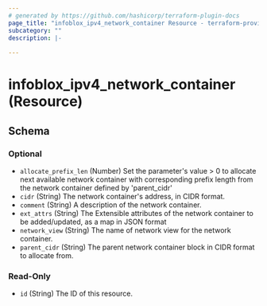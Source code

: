 ```yaml
---
# generated by https://github.com/hashicorp/terraform-plugin-docs
page_title: "infoblox_ipv4_network_container Resource - terraform-provider-infoblox"
subcategory: ""
description: |-
  
---
```


# infoblox_ipv4_network_container (Resource)





<!-- schema generated by tfplugindocs -->
## Schema

### Optional

- `allocate_prefix_len` (Number) Set the parameter's value > 0 to allocate next available network container with corresponding prefix length from the network container defined by 'parent_cidr'
- `cidr` (String) The network container's address, in CIDR format.
- `comment` (String) A description of the network container.
- `ext_attrs` (String) The Extensible attributes of the network container to be added/updated, as a map in JSON format
- `network_view` (String) The name of network view for the network container.
- `parent_cidr` (String) The parent network container block in CIDR format to allocate from.

### Read-Only

- `id` (String) The ID of this resource.


